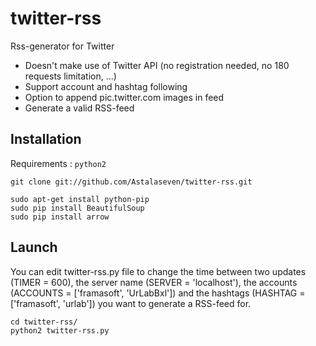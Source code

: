 twitter-rss
===========

Rss-generator for Twitter

* Doesn't make use of Twitter API (no registration needed, no 180 requests limitation, ...)
* Support account and hashtag following
* Option to append pic.twitter.com images in feed
* Generate a valid RSS-feed

## Installation

Requirements : `python2`

    git clone git://github.com/Astalaseven/twitter-rss.git

    sudo apt-get install python-pip
    sudo pip install BeautifulSoup
    sudo pip install arrow
    
## Launch

You can edit twitter-rss.py file to change the time between two updates (TIMER = 600), the server name 
(SERVER = 'localhost'), the accounts (ACCOUNTS = ['framasoft', 'UrLabBxl']) and the hashtags 
(HASHTAG = ['framasoft', 'urlab']) you want to generate a RSS-feed for.

    cd twitter-rss/
    python2 twitter-rss.py
